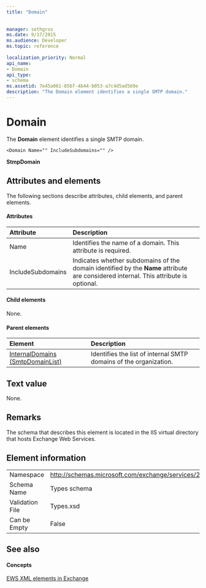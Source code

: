 ```yaml
---
title: "Domain"
 
 
manager: sethgros
ms.date: 9/17/2015
ms.audience: Developer
ms.topic: reference
 
localization_priority: Normal
api_name:
- Domain
api_type:
- schema
ms.assetid: 7e45a061-856f-4b44-b053-a7c4d5ad569e
description: "The Domain element identifies a single SMTP domain."
---
```


# Domain

The **Domain** element identifies a single SMTP domain. 
  
```
<Domain Name="" IncludeSubdomains="" />
```

 **StmpDomain**
## Attributes and elements

The following sections describe attributes, child elements, and parent elements.
  
#### Attributes

|**Attribute**|**Description**|
|:-----|:-----|
|Name  <br/> |Identifies the name of a domain. This attribute is required.  <br/> |
|IncludeSubdomains  <br/> |Indicates whether subdomains of the domain identified by the **Name** attribute are considered internal. This attribute is optional.  <br/> |
   
#### Child elements

None.
  
#### Parent elements

|**Element**|**Description**|
|:-----|:-----|
|[InternalDomains (SmtpDomainList)](internaldomains-smtpdomainlist.md) <br/> |Identifies the list of internal SMTP domains of the organization.  <br/> |
   
## Text value

None.
  
## Remarks

The schema that describes this element is located in the IIS virtual directory that hosts Exchange Web Services.
  
## Element information

|||
|:-----|:-----|
|Namespace  <br/> |http://schemas.microsoft.com/exchange/services/2006/types  <br/> |
|Schema Name  <br/> |Types schema  <br/> |
|Validation File  <br/> |Types.xsd  <br/> |
|Can be Empty  <br/> |False  <br/> |
   
## See also

#### Concepts

[EWS XML elements in Exchange](ews-xml-elements-in-exchange.md)

